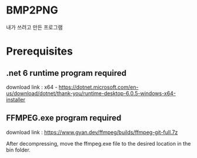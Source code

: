 # BMP2PNG
내가 쓰려고 만든 프로그램

# Prerequisites
## .net 6 runtime program required
download link : x64 - <https://dotnet.microsoft.com/en-us/download/dotnet/thank-you/runtime-desktop-6.0.5-windows-x64-installer>
## FFMPEG.exe program required
download link : <https://www.gyan.dev/ffmpeg/builds/ffmpeg-git-full.7z>

After decompressing, move the ffmpeg.exe file to the desired location in the bin folder.

